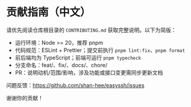 # 贡献指南（中文）

请优先阅读仓库根目录的 `CONTRIBUTING.md` 获取完整说明。以下为简版：

- 运行环境：Node >= 20，推荐 pnpm
- 代码规范：ESLint + Prettier；提交前执行 `pnpm lint:fix`、`pnpm format`
- 前后端均为 TypeScript；前端可运行 `pnpm typecheck`
- 分支命名：feat/、fix/、docs/、chore/
- PR：说明动机/范围/影响，涉及功能或接口变更需同步更新文档

问题反馈：https://github.com/shan-hee/easyssh/issues

谢谢你的贡献！
